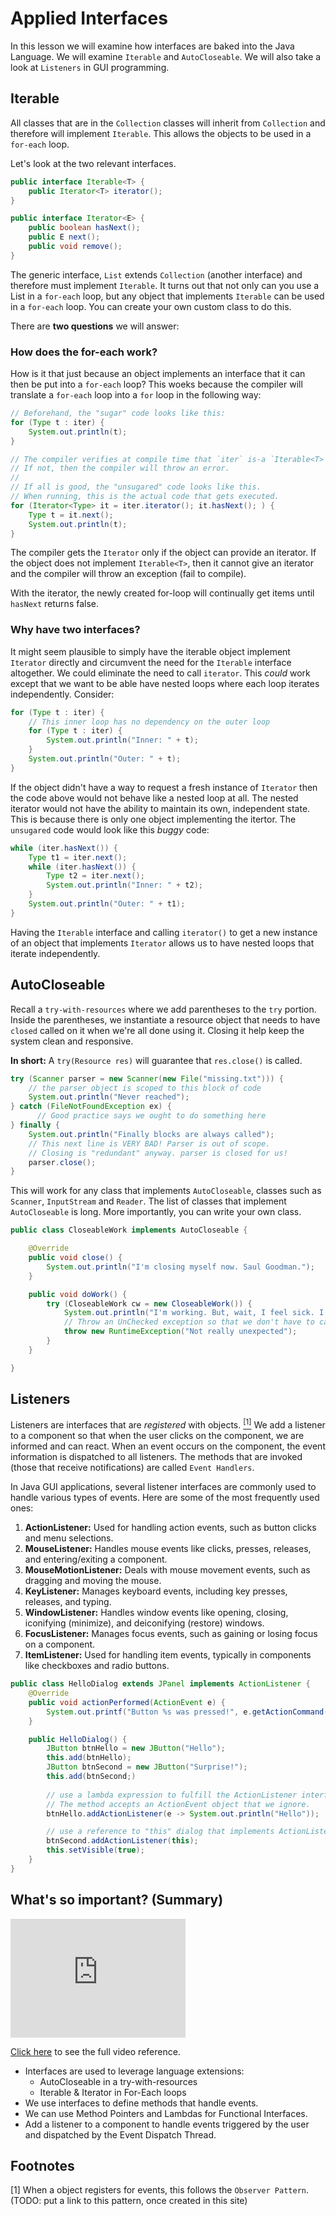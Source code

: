 # Applied Interfaces

In this lesson we will examine how interfaces are baked into the Java Language. We will examine `Iterable` and `AutoCloseable`. We will also take a look at `Listeners` in GUI programming.  

## Iterable

All classes that are in the `Collection` classes will inherit from `Collection` and therefore will implement `Iterable`. This allows the objects to be used in a `for-each` loop.  

Let's look at the two relevant interfaces.

```java
public interface Iterable<T> {
    public Iterator<T> iterator();
}

public interface Iterator<E> {
    public boolean hasNext();
	public E next();
	public void remove(); 
}
```
The generic interface, `List` extends `Collection` (another interface) and therefore must implement `Iterable`. It turns out that not only can you use a List in a `for-each` loop, but any object that implements `Iterable` can be used in a `for-each` loop. You can create your own custom class to do this.   

There are **two questions** we will answer:
### How does the for-each work?
How is it that just because an object implements an interface that it can then be put into a `for-each` loop? This woeks because the compiler will translate a `for-each` loop into a `for` loop in the following way:

```java
// Beforehand, the "sugar" code looks like this:
for (Type t : iter) {
    System.out.println(t);
}

// The compiler verifies at compile time that `iter` is-a `Iterable<T>`.
// If not, then the compiler will throw an error. 
// 
// If all is good, the "unsugared" code looks like this.
// When running, this is the actual code that gets executed. 
for (Iterator<Type> it = iter.iterator(); it.hasNext(); ) {
    Type t = it.next();
    System.out.println(t);
}
```
The compiler gets the `Iterator` only if the object can provide an iterator. If the object does not implement `Iterable<T>`, then it cannot give an iterator and the compiler will throw an exception (fail to compile).  

With the iterator, the newly created for-loop will continually get items until `hasNext` returns false.  

### Why have two interfaces?
It might seem plausible to simply have the iterable object implement `Iterator` directly and circumvent the need for the `Iterable` interface altogether. We could eliminate the need to call `iterator`. This _could_ work except that we want to be able have nested loops where each loop iterates independently. Consider:

```java
for (Type t : iter) {
    // This inner loop has no dependency on the outer loop
    for (Type t : iter) {
        System.out.println("Inner: " + t);
    }
    System.out.println("Outer: " + t);
}
```
If the object didn't have a way to request a fresh instance of `Iterator` then the code above would not behave like a nested loop at all. The nested iterator would not have the ability to maintain its own, independent state. This is because there is only one object implementing the itertor. The `unsugared` code would look like this _buggy_ code:

```java
while (iter.hasNext()) {
    Type t1 = iter.next();
    while (iter.hasNext()) {
        Type t2 = iter.next();
        System.out.println("Inner: " + t2);
    }
    System.out.println("Outer: " + t1);
}
```
Having the `Iterable` interface and calling `iterator()` to get a new instance of an object that implements `Iterator` allows us to have nested loops that iterate independently.  

## AutoCloseable

Recall a `try-with-resources` where we add parentheses to the `try` portion. Inside the parentheses, we instantiate a resource object that needs to have `closed` called on it when we're all done using it. Closing it help keep the system clean and responsive.  

**In short:** A `try(Resource res)` will guarantee that `res.close()` is called.

```java
try (Scanner parser = new Scanner(new File("missing.txt"))) {
    // the parser object is scoped to this block of code
    System.out.println("Never reached");
} catch (FileNotFoundException ex) {
      // Good practice says we ought to do something here
} finally {
    System.out.println("Finally blocks are always called");
    // This next line is VERY BAD! Parser is out of scope. 
    // Closing is "redundant" anyway. parser is closed for us!
    parser.close(); 
}
```
This will work for any class that implements `AutoCloseable`, classes such as `Scanner`, `InputStream` and `Reader`. The list of classes that implement `AutoCloseable` is long. More importantly, you can write your own class.

```java
public class CloseableWork implements AutoCloseable {

    @Override
    public void close() {
        System.out.println("I'm closing myself now. Saul Goodman.");
    }

    public void doWork() {
        try (CloseableWork cw = new CloseableWork()) {
            System.out.println("I'm working. But, wait, I feel sick. I think I'm going to throw!");
            // Throw an UnChecked exception so that we don't have to catch it.
            throw new RuntimeException("Not really unexpected");
        }
    }

}
```

## Listeners
Listeners are interfaces that are _registered_ with objects. <a href="#footnotes"><sup>[1]</sup></a> We add a listener to a component so that when the user clicks on the component, we are informed and can react. When an event occurs on the component, the event information is dispatched to all listeners. The methods that are invoked (those that receive notifications) are called `Event Handlers`.

In Java GUI applications, several listener interfaces are commonly used to handle various types of events. Here are some of the most frequently used ones:  
1. **ActionListener:** Used for handling action events, such as button clicks and menu selections.  
2. **MouseListener:** Handles mouse events like clicks, presses, releases, and entering/exiting a component.  
3. **MouseMotionListener:** Deals with mouse movement events, such as dragging and moving the mouse.  
4. **KeyListener:** Manages keyboard events, including key presses, releases, and typing.  
5. **WindowListener:** Handles window events like opening, closing, iconifying (minimize), and deiconifying (restore) windows.  
6. **FocusListener:** Manages focus events, such as gaining or losing focus on a component.  
7. **ItemListener:** Used for handling item events, typically in components like checkboxes and radio buttons.  

```java
public class HelloDialog extends JPanel implements ActionListener {
    @Override
    public void actionPerformed(ActionEvent e) {
        System.out.printf("Button %s was pressed!", e.getActionCommand());
    }

    public HelloDialog() {
        JButton btnHello = new JButton("Hello");
        this.add(btnHello);
        JButton btnSecond = new JButton("Surprise!");
        this.add(btnSecond;)
        
        // use a lambda expression to fulfill the ActionListener interface.
        // The method accepts an ActionEvent object that we ignore.
        btnHello.addActionListener(e -> System.out.println("Hello"));

        // use a reference to "this" dialog that implements ActionListener
        btnSecond.addActionListener(this);
        this.setVisible(true); 
    }
}
```

## What's so important?  (Summary)

<iframe width="280" height="190" src="https://www.youtube.com/embed/7qVlNiAYshQ?si=nndqiBeEeDHqN8fu&start=140&end=150" title="YouTube video player" frameborder="0" allow="accelerometer; autoplay; clipboard-write; encrypted-media; gyroscope; picture-in-picture; web-share" referrerpolicy="strict-origin-when-cross-origin" allowfullscreen></iframe>   

[Click here](https://www.youtube.com/embed/7qVlNiAYshQ?si=nndqiBeEeDHqN8fu) to see the full video reference.  

* Interfaces are used to leverage language extensions:  
    * AutoCloseable in a try-with-resources  
    * Iterable & Iterator in For-Each loops   
* We use interfaces to define methods that handle events.  
* We can use Method Pointers and Lambdas for Functional Interfaces.  
* Add a listener to a component to handle events triggered by the user and dispatched by the Event Dispatch Thread.  

<a id="footnotes"></a>

## Footnotes
[1] When a object registers for events, this follows the `Observer Pattern`. (TODO: put a link to this pattern, once created in this site)